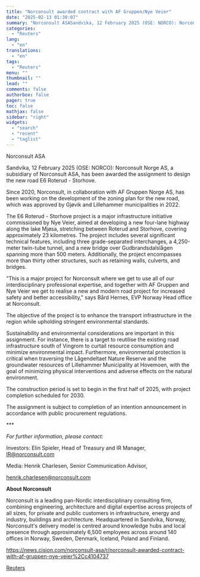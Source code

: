 ```yaml
---
title: "Norconsult awarded contract with AF Gruppen/Nye Veier"
date: "2025-02-13 01:30:07"
summary: "Norconsult ASASandvika, 12 February 2025 (OSE: NORCO): Norconsult Norge AS, a subsidiary of Norconsult ASA, has been awarded the assignment to design the new road E6 Roterud - Storhove.Since 2020, Norconsult, in collaboration with AF Gruppen Norge AS, has been working on the development of the zoning plan for the..."
categories:
  - "Reuters"
lang:
  - "en"
translations:
  - "en"
tags:
  - "Reuters"
menu: ""
thumbnail: ""
lead: ""
comments: false
authorbox: false
pager: true
toc: false
mathjax: false
sidebar: "right"
widgets:
  - "search"
  - "recent"
  - "taglist"
---
```


Norconsult ASA

Sandvika, 12 February 2025 (OSE: NORCO): Norconsult Norge AS, a subsidiary of Norconsult ASA, has been awarded the assignment to design the new road E6 Roterud - Storhove.

Since 2020, Norconsult, in collaboration with AF Gruppen Norge AS, has been working on the development of the zoning plan for the new road, which was approved by Gjøvik and Lillehammer municipalities in 2022.

The E6 Roterud - Storhove project is a major infrastructure initiative commissioned by Nye Veier, aimed at developing a new four-lane highway along the lake Mjøsa, stretching between Roterud and Storhove, covering approximately 23 kilometres. The project includes several significant technical features, including three grade-separated interchanges, a 4,250-meter twin-tube tunnel, and a new bridge over Gudbrandsdalslågen spanning more than 500 meters. Additionally, the project encompasses more than thirty other structures, such as retaining walls, culverts, and bridges.

"This is a major project for Norconsult where we get to use all of our interdisciplinary professional expertise, and together with AF Gruppen and Nye Veier we get to realise a new and modern road project for increased safety and better accessibility," says Bård Hernes, EVP Norway Head office at Norconsult.

The objective of the project is to enhance the transport infrastructure in the region while upholding stringent environmental standards.

Sustainability and environmental considerations are important in this assignment. For instance, there is a target to reutilise the existing road infrastructure south of Vingrom to curtail resource consumption and minimize environmental impact. Furthermore, environmental protection is critical when traversing the Lågendeltaet Nature Reserve and the groundwater resources of Lillehammer Municipality at Hovemoen, with the goal of minimizing physical interventions and adverse effects on the natural environment.

The construction period is set to begin in the first half of 2025, with project completion scheduled for 2030.

The assignment is subject to completion of an intention announcement in accordance with public procurement regulations.

\*\*\*

*For further information, please contact:*

Investors: Elin Spieler, Head of Treasury and IR Manager, IR@norconsult.com

Media: Henrik Charlesen, Senior Communication Advisor,

henrik.charlesen@norconsult.com

**About Norconsult**

Norconsult is a leading pan-Nordic interdisciplinary consulting firm, combining engineering, architecture and digital expertise across projects of all sizes, for private and public customers in infrastructure, energy and industry, buildings and architecture. Headquartered in Sandvika, Norway, Norconsult's delivery model is centred around knowledge hubs and local presence through approximately 6,500 employees across around 140 offices in Norway, Sweden, Denmark, Iceland, Poland and Finland.

https://news.cision.com/norconsult-asa/r/norconsult-awarded-contract-with-af-gruppen-nye-veier%2Cc4104737

[Reuters](https://www.tradingview.com/news/reuters.com,2025-02-12:newsml_Wkr2dCRbk:0-norconsult-awarded-contract-with-af-gruppen-nye-veier/)
